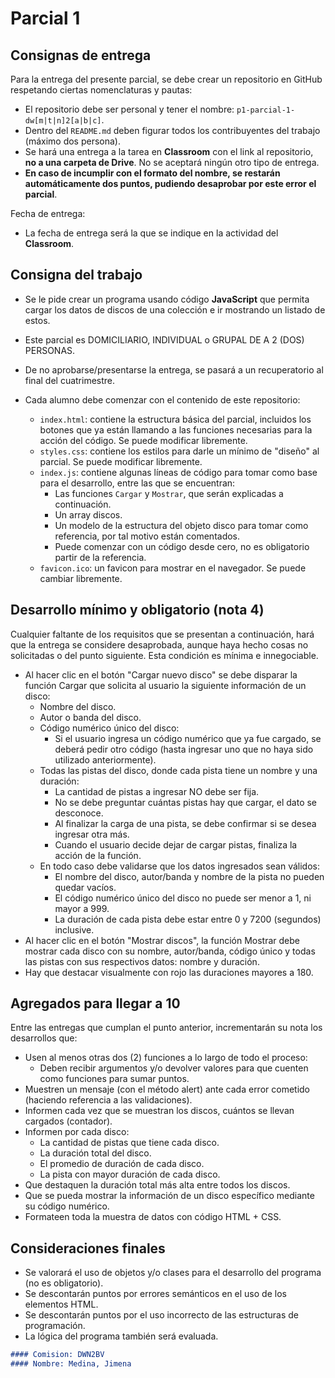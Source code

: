 # Parcial 1

## Consignas de entrega

Para la entrega del presente parcial, se debe crear un repositorio en GitHub respetando ciertas nomenclaturas y pautas:

- El repositorio debe ser personal y tener el nombre: `p1-parcial-1-dw[m|t|n]2[a|b|c]`.
- Dentro del `README.md` deben figurar todos los contribuyentes del trabajo (máximo dos persona).
- Se hará una entrega a la tarea en **Classroom** con el link al repositorio, **no a una carpeta de Drive**. No se aceptará ningún otro tipo de entrega.
- **En caso de incumplir con el formato del nombre, se restarán automáticamente dos puntos, pudiendo desaprobar por este error el parcial**.

Fecha de entrega:
- La fecha de entrega será la que se indique en la actividad del **Classroom**.

## Consigna del trabajo

- Se le pide crear un programa usando código **JavaScript** que permita cargar los datos de discos de una colección e ir mostrando un listado de estos.
- Este parcial es DOMICILIARIO, INDIVIDUAL o GRUPAL DE A 2 (DOS) PERSONAS.
- De no aprobarse/presentarse la entrega, se pasará a un recuperatorio al final del cuatrimestre.
- Cada alumno debe comenzar con el contenido de este repositorio:

  - `index.html`: contiene la estructura básica del parcial, incluidos los botones que ya están llamando a las funciones necesarias para la acción del código. Se puede modificar libremente.
  - `styles.css`: contiene los estilos para darle un mínimo de "diseño" al parcial. Se puede modificar libremente.
  - `index.js`: contiene algunas líneas de código para tomar como base para el desarrollo, entre las que se encuentran:
    - Las funciones `Cargar` y `Mostrar`, que serán explicadas a continuación.
    - Un array discos.
    - Un modelo de la estructura del objeto disco para tomar como referencia, por tal motivo están comentados. 
    - Puede comenzar con un código desde cero, no es obligatorio partir de la referencia.
  - `favicon.ico`: un favicon para mostrar en el navegador. Se puede cambiar libremente.

## Desarrollo mínimo y obligatorio (nota 4)

Cualquier faltante de los requisitos que se presentan a continuación, hará que la entrega se considere desaprobada, aunque haya hecho cosas no solicitadas o del punto siguiente. Esta condición es mínima e innegociable.

- Al hacer clic en el botón "Cargar nuevo disco" se debe disparar la función Cargar que solicita al usuario la siguiente información de un disco:
  - Nombre del disco.
  - Autor o banda del disco.
  - Código numérico único del disco:
    - Si el usuario ingresa un código numérico que ya fue cargado, se deberá pedir otro código (hasta ingresar uno que no haya sido utilizado anteriormente).
  - Todas las pistas del disco, donde cada pista tiene un nombre y una duración:
    - La cantidad de pistas a ingresar NO debe ser fija.
    - No se debe preguntar cuántas pistas hay que cargar, el dato se desconoce.
    - Al finalizar la carga de una pista, se debe confirmar si se desea ingresar otra más.
    - Cuando el usuario decide dejar de cargar pistas, finaliza la acción de la función.
  - En todo caso debe validarse que los datos ingresados sean válidos:
    - El nombre del disco, autor/banda y nombre de la pista no pueden quedar vacíos.
    - El código numérico único del disco no puede ser menor a 1, ni mayor a 999.
    - La duración de cada pista debe estar entre 0 y 7200 (segundos) inclusive.
- Al hacer clic en el botón "Mostrar discos", la función Mostrar debe mostrar cada disco con su nombre, autor/banda, código único y todas las pistas con sus respectivos datos: nombre y  duración.
- Hay que destacar visualmente con rojo las duraciones mayores a 180.

## Agregados para llegar a 10

Entre las entregas que cumplan el punto anterior, incrementarán su nota los desarrollos que:

- Usen al menos otras dos (2) funciones a lo largo de todo el proceso:
  - Deben recibir argumentos y/o devolver valores para que cuenten como funciones para sumar puntos.
- Muestren un mensaje (con el método alert) ante cada error cometido (haciendo referencia a las validaciones).
- Informen cada vez que se muestran los discos, cuántos se llevan cargados (contador).
- Informen por cada disco:
  - La cantidad de pistas que tiene cada disco.
  - La duración total del disco.
  - El promedio de duración de cada disco.
  - La pista con mayor duración de cada disco.
- Que destaquen la duración total más alta entre todos los discos.
- Que se pueda mostrar la información de un disco específico mediante su código numérico.
- Formateen toda la muestra de datos con código HTML + CSS.

## Consideraciones finales

- Se valorará el uso de objetos y/o clases para el desarrollo del programa (no es obligatorio).
- Se descontarán puntos por errores semánticos en el uso de los elementos HTML.
- Se descontarán puntos por el uso incorrecto de las estructuras de programación.
- La lógica del programa también será evaluada.


```markdown
#### Comision: DWN2BV
#### Nombre: Medina, Jimena



```